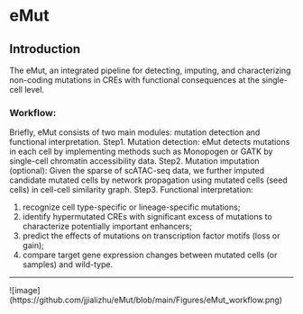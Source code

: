 # eMut
## **Introduction**
The eMut, an integrated pipeline for detecting, imputing, and characterizing non-coding mutations in CREs with functional consequences at the single-cell level. 

### Workflow:

Briefly, eMut consists of two main modules: mutation detection and functional interpretation.
Step1. Mutation detection: eMut detects mutations in each cell by implementing methods such as Monopogen or GATK by single-cell chromatin accessibility data. 
Step2. Mutation imputation (optional): Given the sparse of scATAC-seq data, we further imputed candidate mutated cells by network propagation using mutated cells (seed cells) in cell-cell similarity graph. 
Step3. Functional interpretation: 
1) recognize cell type-specific or lineage-specific mutations;
2) identify hypermutated CREs with significant excess of mutations to characterize potentially important enhancers;
3) predict the effects of mutations on transcription factor motifs (loss or gain);
4) compare target gene expression changes between mutated cells (or samples) and wild-type. 
<hr>
![image](https://github.com/jjializhu/eMut/blob/main/Figures/eMut_workflow.png)
